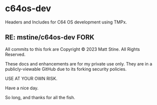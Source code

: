 # c64os-dev
Headers and Includes for C64 OS development using TMPx. 

## RE: mstine/c64os-dev FORK

All commits to this fork are Copyright &copy; 2023 Matt Stine. All Rights Reserved. 

These docs and enhancements are for my private use only. They are in a publicly-viewable GitHub due to its forking security policies.

USE AT YOUR OWN RISK.

Have a nice day.

So long, and thanks for all the fish.